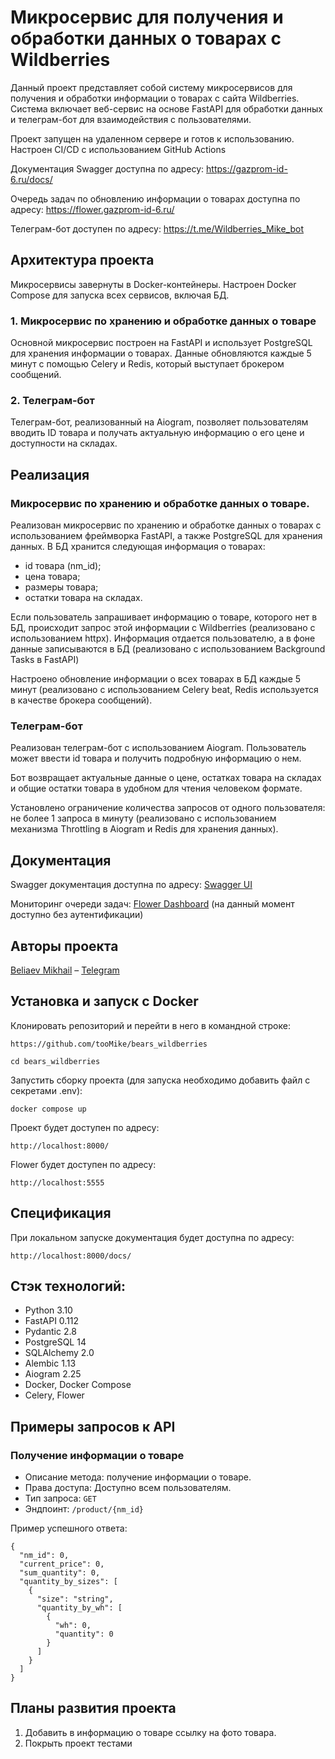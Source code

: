 # Микросервис для получения и обработки данных о товарах с Wildberries

Данный проект представляет собой систему микросервисов для получения и обработки информации о товарах с сайта Wildberries. Система включает веб-сервис на основе FastAPI для обработки данных и телеграм-бот для взаимодействия с пользователями.

Проект запущен на удаленном сервере и готов к использованию. Настроен CI/CD с использованием GitHub Actions

Документация Swagger доступна по адресу: https://gazprom-id-6.ru/docs/

Очередь задач по обновлению информации о товарах доступна по адресу: https://flower.gazprom-id-6.ru/

Телеграм-бот доступен по адресу: https://t.me/Wildberries_Mike_bot

## Архитектура проекта

Микросервисы завернуты в Docker-контейнеры. Настроен Docker Compose для запуска всех сервисов, включая БД.

### 1. Микросервис по хранению и обработке данных о товаре

Основной микросервис построен на FastAPI и использует PostgreSQL для хранения информации о товарах. Данные обновляются каждые 5 минут с помощью Celery и Redis, который выступает брокером сообщений.

### 2. Телеграм-бот

Телеграм-бот, реализованный на Aiogram, позволяет пользователям вводить ID товара и получать актуальную информацию о его цене и доступности на складах.

## Реализация

### Микросервис по хранению и обработке данных о товаре.

Реализован микросервис по хранению и обработке данных о товарах с использованием фреймворка FastAPI,
а также PostgreSQL для хранения данных. 
В БД хранится следующая информация о товарах: 
- id товара (nm_id);
- цена товара;
- размеры товара;
- остатки товара на складах.

Если пользователь запрашивает информацию о товаре, которого нет в БД, происходит запрос этой информации с Wildberries (реализовано с использованием httpx).
Информация отдается пользователю, а в фоне данные записываются в БД (реализовано с использованием Background Tasks в FastAPI)

Настроено обновление информации о всех товарах в БД каждые 5 минут
(реализовано с использованием Celery beat, Redis используется в качестве брокера сообщений).

### Телеграм-бот

Реализован телеграм-бот с использованием Aiogram. Пользователь может ввести id товара и получить подробную информацию о нем.

Бот возвращает актуальные данные о цене, остатках товара на складах и общие остатки товара в удобном для чтения человеком формате.

Установлено ограничение количества запросов от одного пользователя: не более 1 запроса в минуту 
(реализовано с использованием механизма Throttling в Aiogram и Redis для хранения данных).


## Документация

Swagger документация доступна по адресу: [Swagger UI](https://gazprom-id-6.ru/docs)

Мониторинг очереди задач: [Flower Dashboard](https://flower.gazprom-id-6.ru/) (на данный момент доступно без аутентификации)

## Авторы проекта

[Beliaev Mikhail](https://github.com/tooMike) – [Telegram](https://t.me/gusoyn)

## Установка и запуск с Docker

Клонировать репозиторий и перейти в него в командной строке:

```
https://github.com/tooMike/bears_wildberries
```

```
cd bears_wildberries
```

Запустить сборку проекта (для запуска необходимо добавить файл с секретами .env):

```
docker compose up
```

Проект будет доступен по адресу:

```
http://localhost:8000/
```

Flower будет доступен по адресу:

```
http://localhost:5555
```

## Спецификация

При локальном запуске документация будет доступна по адресу:

```
http://localhost:8000/docs/
```

## Стэк технологий:

- Python 3.10
- FastAPI 0.112
- Pydantic 2.8
- PostgreSQL 14
- SQLAlchemy 2.0
- Alembic 1.13
- Aiogram 2.25
- Docker, Docker Compose
- Celery, Flower

## Примеры запросов к API

### Получение информации о товаре

* Описание метода: получение информации о товаре.
* Права доступа: Доступно всем пользователям.
* Тип запроса: `GET`
* Эндпоинт: `/product/{nm_id}`

Пример успешного ответа:

```
{
  "nm_id": 0,
  "current_price": 0,
  "sum_quantity": 0,
  "quantity_by_sizes": [
    {
      "size": "string",
      "quantity_by_wh": [
        {
          "wh": 0,
          "quantity": 0
        }
      ]
    }
  ]
}
```

## Планы развития проекта

1. Добавить в информацию о товаре ссылку на фото товара.
2. Покрыть проект тестами
